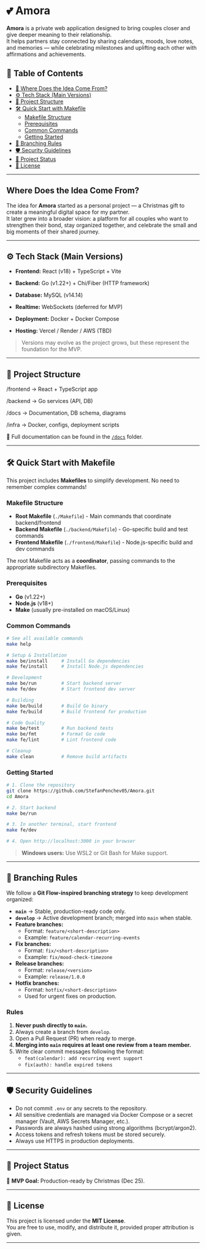 # 💕 Amora  

**Amora** is a private web application designed to bring couples closer and give deeper meaning to their relationship.  
It helps partners stay connected by sharing calendars, moods, love notes, and memories — while celebrating milestones and uplifting each other with affirmations and achievements.  

## 📖 Table of Contents
- [💭 Where Does the Idea Come From?](#where-does-the-idea-come-from)
- [⚙️ Tech Stack (Main Versions)](#️-tech-stack-main-versions)  
- [📂 Project Structure](#-project-structure)
- [🛠️ Quick Start with Makefile](#️-quick-start-with-makefile)
  - [Makefile Structure](#makefile-structure)
  - [Prerequisites](#prerequisites)
  - [Common Commands](#common-commands)
  - [Getting Started](#getting-started)
- [🌳 Branching Rules](#-branching-rules)
- [🛡️ Security Guidelines](#️-security-guidelines)
- [🚀 Project Status](#-project-status)
- [📜 License](#-license)

---

## Where Does the Idea Come From?  
The idea for **Amora** started as a personal project — a Christmas gift to create a meaningful digital space for my partner.  
It later grew into a broader vision: a platform for all couples who want to strengthen their bond, stay organized together, and celebrate the small and big moments of their shared journey.  

---

## ⚙️ Tech Stack (Main Versions)  
- **Frontend:** React (v18) + TypeScript + Vite  
- **Backend:** Go (v1.22+) + Chi/Fiber (HTTP framework)  

- **Database:** MySQL (v14.14)  
- **Realtime:** WebSockets (deferred for MVP)  
- **Deployment:** Docker + Docker Compose  
- **Hosting:** Vercel / Render / AWS (TBD)  

> Versions may evolve as the project grows, but these represent the foundation for the MVP.  

---

## 📂 Project Structure  
/frontend → React + TypeScript app

/backend → Go services (API, DB)

/docs → Documentation, DB schema, diagrams

/infra → Docker, configs, deployment scripts

📖 Full documentation can be found in the [`/docs`](./docs) folder.  

---

## 🛠️ Quick Start with Makefile  

This project includes **Makefiles** to simplify development. No need to remember complex commands!  

### **Makefile Structure**
- **Root Makefile** (`./Makefile`) - Main commands that coordinate backend/frontend
- **Backend Makefile** (`./backend/Makefile`) - Go-specific build and test commands
- **Frontend Makefile** (`./frontend/Makefile`) - Node.js-specific build and dev commands

The root Makefile acts as a **coordinator**, passing commands to the appropriate subdirectory Makefiles.

### **Prerequisites**  
- **Go** (v1.22+)  
- **Node.js** (v18+)  
- **Make** (usually pre-installed on macOS/Linux)  

### **Common Commands**  
```bash
# See all available commands
make help

# Setup & Installation
make be/install     # Install Go dependencies
make fe/install     # Install Node.js dependencies

# Development
make be/run         # Start backend server
make fe/dev         # Start frontend dev server  

# Building
make be/build       # Build Go binary
make fe/build       # Build frontend for production

# Code Quality
make be/test        # Run backend tests
make be/fmt         # Format Go code
make fe/lint        # Lint frontend code

# Cleanup
make clean          # Remove build artifacts
```

### **Getting Started**  
```bash
# 1. Clone the repository
git clone https://github.com/StefanPenchev05/Amora.git
cd Amora

# 2. Start backend
make be/run

# 3. In another terminal, start frontend  
make fe/dev

# 4. Open http://localhost:3000 in your browser
```

> **Windows users:** Use WSL2 or Git Bash for Make support.

---

## 🌳 Branching Rules  

We follow a **Git Flow-inspired branching strategy** to keep development organized:  

- **`main`** → Stable, production-ready code only.  
- **`develop`** → Active development branch; merged into `main` when stable.  
- **Feature branches:**  
  - Format: `feature/<short-description>`  
  - Example: `feature/calendar-recurring-events`  
- **Fix branches:**  
  - Format: `fix/<short-description>`  
  - Example: `fix/mood-check-timezone`  
- **Release branches:**  
  - Format: `release/<version>`  
  - Example: `release/1.0.0`  
- **Hotfix branches:**  
  - Format: `hotfix/<short-description>`  
  - Used for urgent fixes on production.  

### Rules  
1. **Never push directly to `main`.**  
2. Always create a branch from `develop`.  
3. Open a Pull Request (PR) when ready to merge.  
4. **Merging into `main` requires at least one review from a team member.**  
5. Write clear commit messages following the format:  
   - `feat(calendar): add recurring event support`  
   - `fix(auth): handle expired tokens`  

---

## 🛡️ Security Guidelines  
- Do not commit `.env` or any secrets to the repository.  
- All sensitive credentials are managed via Docker Compose or a secret manager (Vault, AWS Secrets Manager, etc.).  
- Passwords are always hashed using strong algorithms (bcrypt/argon2).  
- Access tokens and refresh tokens must be stored securely.  
- Always use HTTPS in production deployments.  

---

## 🚀 Project Status  
🎄 **MVP Goal:** Production-ready by Christmas (Dec 25).  

---

## 📜 License  
This project is licensed under the **MIT License**.  
You are free to use, modify, and distribute it, provided proper attribution is given.  

---
